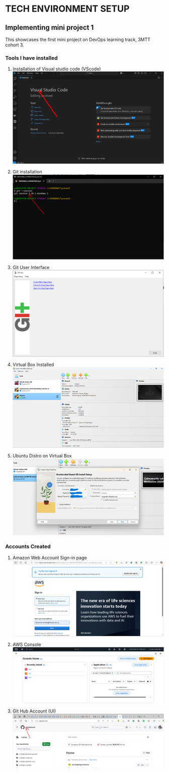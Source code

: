 # TECH ENVIRONMENT SETUP
## Implementing mini project 1
This showcases the first mini project on DevOps learning track, 3MTT cohort 3.

### Tools I have installed
1. Installation of Visual studio code (VScode)
![vscode](./vscode-install.PNG)


2. Git installation
![Git Bash](./git-installed.PNG)


3. Git User Interface
![Git UI](./Git-UI.PNG)

4. Virtual Box Installed
![virtual-box](./virtualbox-installed.PNG)

5. Ubuntu Distro on Virtual Box
![Ubuntu Distro](./ubuntu-distro.PNG)

### Accounts Created
1. Amazon Web Account Sign-in page
![Sign-in page](./AWS-sign-in.PNG)

2. AWS Console
![Dashboard](./aws-dashboard.PNG)

3. Git Hub Account (UI)
![Git Hub UI](./github.PNG)